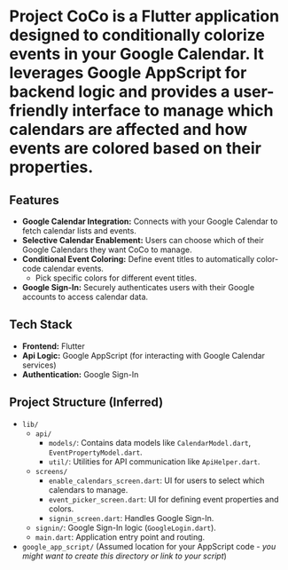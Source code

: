 # Project CoCo is a Flutter application designed to **co**nditionally **co**lorize events in your Google Calendar. It leverages Google AppScript for backend logic and provides a user-friendly interface to manage which calendars are affected and how events are colored based on their properties.

## Features

*   **Google Calendar Integration:** Connects with your Google Calendar to fetch calendar lists and events.
*   **Selective Calendar Enablement:** Users can choose which of their Google Calendars they want CoCo to manage.
*   **Conditional Event Coloring:** Define event titles to automatically color-code calendar events.
    *   Pick specific colors for different event titles.
*   **Google Sign-In:** Securely authenticates users with their Google accounts to access calendar data.

## Tech Stack

*   **Frontend:** Flutter
*   **Api Logic:** Google AppScript (for interacting with Google Calendar services)
*   **Authentication:** Google Sign-In

## Project Structure (Inferred)

*   `lib/`
    *   `api/`
        *   `models/`: Contains data models like `CalendarModel.dart`, `EventPropertyModel.dart`.
        *   `util/`: Utilities for API communication like `ApiHelper.dart`.
    *   `screens/`
        *   `enable_calendars_screen.dart`: UI for users to select which calendars to manage.
        *   `event_picker_screen.dart`: UI for defining event properties and colors.
        *   `signin_screen.dart`: Handles Google Sign-In.
    *   `signin/`: Google Sign-In logic (`GoogleLogin.dart`).
    *   `main.dart`: Application entry point and routing.
*   `google_app_script/` (Assumed location for your AppScript code - *you might want to create this directory or link to your script*)